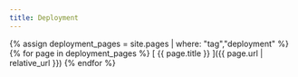 ```yaml
---
title: Deployment
---
```

{% assign deployment_pages = site.pages | where: "tag","deployment" %}
{% for page in deployment_pages %}
  [ {{ page.title }} ]({{ page.url | relative_url }})
{% endfor %}
